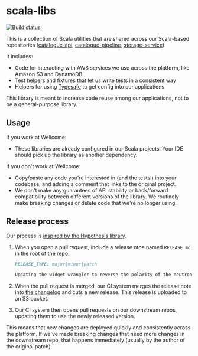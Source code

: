 # scala-libs

[![Build status](https://badge.buildkite.com/4a84a28feca6865e192e0adaba1c2e33f1e773e58957459c47.svg?branch=main)](https://buildkite.com/wellcomecollection/scala-libraries)

This is a collection of Scala utilities that are shared across our Scala-based repositories ([catalogue-api], [catalogue-pipeline], [storage-service]).

It includes:

*   Code for interacting with AWS services we use across the platform, like Amazon S3 and DynamoDB
*   Test helpers and fixtures that let us write tests in a consistent way
*   Helpers for using [Typesafe] to get config into our applications

This library is meant to increase code reuse among our applications, not to be a general-purpose library.

[catalogue-api]: https://github.com/wellcomecollection/catalogue-api
[catalogue-pipeline]: https://github.com/wellcomecollection/catalogue-pipeline
[storage-service]: https://github.com/wellcomecollection/storage-service
[elastic4s]: https://github.com/sksamuel/elastic4s
[Typesafe]: https://lightbend.github.io/config/



## Usage

If you work at Wellcome:

*   These libraries are already configured in our Scala projects.
    Your IDE should pick up the library as another dependency.

If you don't work at Wellcome:

*   Copy/paste any code you're interested in (and the tests!) into your codebase, and adding a comment that links to the original project.
*   We don't make any guarantees of API stability or back/forward compatibility between different versions of the library.
    We routinely make breaking changes or delete code that we're no longer using.



## Release process

Our process is [inspired by the Hypothesis library](https://hypothesis.works/articles/continuous-releases/).

1.  When you open a pull request, include a release ntoe named `RELEASE.md` in the root of the repo:

    ```md
    RELEASE_TYPE: major|minor|patch

    Updating the widget wrangler to reverse the polarity of the neutron flow.
    ```

2.  When the pull request is merged, our CI system merges the release note into [the changelog](./CHANGELOG.md) and cuts a new release.
    This release is uploaded to an S3 bucket.

3.  Our CI system then opens pull requests on our downstream repos, updating them to use the newly released version.

This means that new changes are deployed quickly and consistently across the platform.
If we've made breaking changes that need more changes in the downstream repo, that happens immediately (usually by the author of the original patch).
